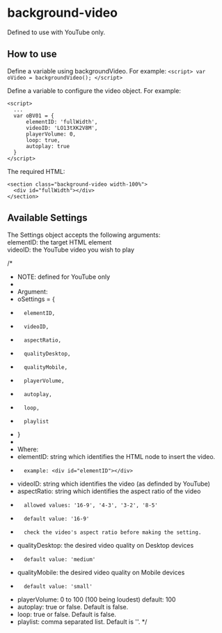 # background-video
Defined to use with YouTube only.

## How to use
Define a variable using backgroundVideo. For example:
    ```
    <script>
      var oVideo = backgroundVideo();
    </script>
    ```

Define a variable to configure the video object. For example:
```
<script>
  ...
  var oBV01 = {
      elementID: 'fullWidth',
      videoID: 'LO13tXK2V8M',
      playerVolume: 0,
      loop: true,
      autoplay: true
  }
</script>
```

The required HTML:
```
<section class="background-video width-100%">
  <div id="fullWidth"></div>
</section>
```

## Available Settings
The Settings object accepts the following arguments:  
  elementID: the target HTML element  
  videoID: the YouTube video you wish to play

/*
*	NOTE: defined for YouTube only
*
*	Argument:
*	oSettings = {
*		elementID,
*		videoID,
*		aspectRatio,
*		qualityDesktop,
*		qualityMobile,
*		playerVolume,
*		autoplay,
*		loop,
*		playlist
*	}
*
*	Where:
*	elementID: string which identifies the HTML node to insert the video.
*		example: <div id="elementID"></div>
*	videoID: string which identifies the video (as definded by YouTube)
*	aspectRatio: string which identifies the aspect ratio of the video
*		allowed values: '16-9', '4-3', '3-2', '8-5'
*		default value: '16-9'
*		check the video's aspect ratio before making the setting.
*	qualityDesktop: the desired video quality on Desktop devices
*		default value: 'medium'
*	qualityMobile: the desired video quality on Mobile devices
*		default value: 'small'
*	playerVolume: 0 to 100 (100 being loudest)
default: 100
*	autoplay: true or false. Default is false.
*	loop: true or false. Default is false.
*	playlist: comma separated list. Default is ''.
*/
